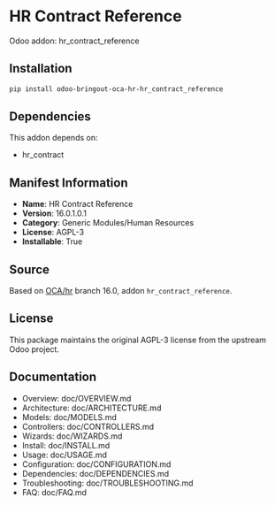 # HR Contract Reference

Odoo addon: hr_contract_reference

## Installation

```bash
pip install odoo-bringout-oca-hr-hr_contract_reference
```

## Dependencies

This addon depends on:
- hr_contract

## Manifest Information

- **Name**: HR Contract Reference
- **Version**: 16.0.1.0.1
- **Category**: Generic Modules/Human Resources
- **License**: AGPL-3
- **Installable**: True

## Source

Based on [OCA/hr](https://github.com/OCA/hr) branch 16.0, addon `hr_contract_reference`.

## License

This package maintains the original AGPL-3 license from the upstream Odoo project.

## Documentation

- Overview: doc/OVERVIEW.md
- Architecture: doc/ARCHITECTURE.md
- Models: doc/MODELS.md
- Controllers: doc/CONTROLLERS.md
- Wizards: doc/WIZARDS.md
- Install: doc/INSTALL.md
- Usage: doc/USAGE.md
- Configuration: doc/CONFIGURATION.md
- Dependencies: doc/DEPENDENCIES.md
- Troubleshooting: doc/TROUBLESHOOTING.md
- FAQ: doc/FAQ.md
